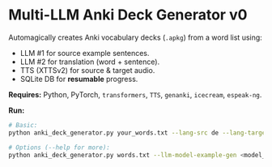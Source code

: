 # Multi-LLM Anki Deck Generator v0

Automagically creates Anki vocabulary decks (`.apkg`) from a word list using:
*   LLM #1 for source example sentences.
*   LLM #2 for translation (word + sentence).
*   TTS (XTTSv2) for source & target audio.
*   SQLite DB for **resumable** progress.

**Requires:** Python, PyTorch, `transformers`, `TTS`, `genanki`, `icecream`, `espeak-ng`.

**Run:**
```bash
# Basic:
python anki_deck_generator.py your_words.txt --lang-src de --lang-target en

# Options (--help for more):
python anki_deck_generator.py words.txt --llm-model-example-gen <model_id> --llm-model-translate <model_id> --tts-speaker <name> --use-quantization